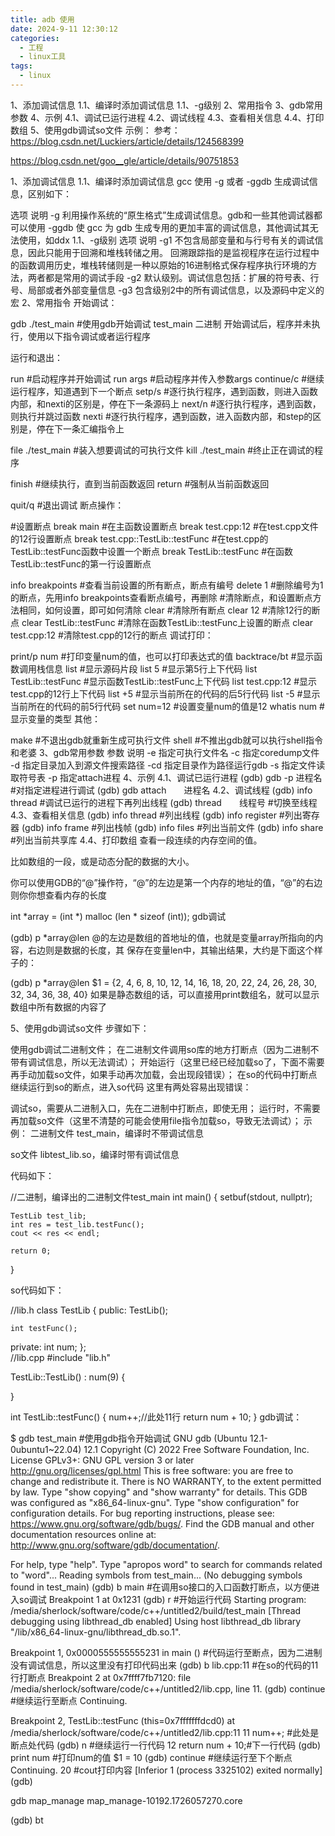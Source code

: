 ```yaml
---
title: adb 使用
date: 2024-9-11 12:30:12
categories:
  - 工程
  - linux工具
tags:
  - linux
---
```


1、添加调试信息
1.1、编译时添加调试信息
1.1、-g级别
2、常用指令
3、gdb常用参数
4、示例
4.1、调试已运行进程
4.2、调试线程
4.3、查看相关信息
4.4、打印数组
5、使用gdb调试so文件
示例：
参考：https://blog.csdn.net/Luckiers/article/details/124568399

https://blog.csdn.net/goo__gle/article/details/90751853

1、添加调试信息
1.1、编译时添加调试信息
gcc 使用 -g 或者 -ggdb 生成调试信息，区别如下：

选项	说明
-g	利用操作系统的“原生格式”生成调试信息。gdb和一些其他调试器都可以使用
-ggdb	使 gcc 为 gdb 生成专用的更加丰富的调试信息，其他调试其无法使用，如ddx
1.1、-g级别
选项	说明
-g1	不包含局部变量和与行号有关的调试信息，因此只能用于回溯和堆栈转储之用。
回溯跟踪指的是监视程序在运行过程中的函数调用历史，堆栈转储则是一种以原始的16进制格式保存程序执行环境的方法，两者都是常用的调试手段
-g2	默认级别。调试信息包括：扩展的符号表、行号、局部或者外部变量信息
-g3	包含级别2中的所有调试信息，以及源码中定义的宏
2、常用指令
开始调试：

gdb ./test_main #使用gdb开始调试 test_main 二进制
开始调试后，程序并未执行，使用以下指令调试或者运行程序

运行和退出：

run     #启动程序并开始调试
run args    #启动程序并传入参数args
continue/c    #继续运行程序，知道遇到下一个断点
setp/s    #逐行执行程序，遇到函数，则进入函数内部，和nexti的区别是，停在下一条源码上
next/n    #逐行执行程序，遇到函数，则执行并跳过函数
nexti    #逐行执行程序，遇到函数，进入函数内部，和step的区别是，停在下一条汇编指令上

file ./test_main  #装入想要调试的可执行文件
kill ./test_main  #终止正在调试的程序

finish    #继续执行，直到当前函数返回
return    #强制从当前函数返回

quit/q    #退出调试
断点操作：

#设置断点
break main    #在主函数设置断点
break test.cpp:12  #在test.cpp文件的12行设置断点
break test.cpp::TestLib::testFunc #在test.cpp的TestLib::testFunc函数中设置一个断点
break TestLib::testFunc #在函数TestLib::testFunc的第一行设置断点

info breakpoints #查看当前设置的所有断点，断点有编号
delete 1   #删除编号为1的断点，先用info breakpoints查看断点编号，再删除
#清除断点，和设置断点方法相同，如何设置，即可如何清除
clear     #清除所有断点
clear 12    #清除12行的断点
clear TestLib::testFunc #清除在函数TestLib::testFunc上设置的断点
clear test.cpp:12  #清除test.cpp的12行的断点
调试打印：

print/p num   #打印变量num的值，也可以打印表达式的值
backtrace/bt  #显示函数调用栈信息
list    #显示源码片段
list 5    #显示第5行上下代码
list TestLib::testFunc #显示函数TestLib::testFunc上下代码
list test.cpp:12 #显示test.cpp的12行上下代码
list +5    #显示当前所在的代码的后5行代码
list -5    #显示当前所在的代码的前5行代码
set num=12   #设置变量num的值是12
whatis num   #显示变量的类型
其他：

make  #不退出gdb就重新生成可执行文件
shell  #不推出gdb就可以执行shell指令和老婆
3、gdb常用参数
参数	说明
-e	指定可执行文件名
-c	指定coredump文件
-d	指定目录加入到源文件搜索路径
-cd	指定目录作为路径运行gdb
-s	指定文件读取符号表
-p	指定attach进程
4、示例
4.1、调试已运行进程
(gdb) gdb -p  进程名 #对指定进程进行调试
(gdb) gdb attach　　进程名
4.2、调试线程
(gdb) info thread  #调试已运行的进程下再列出线程
(gdb) thread　　线程号   #切换至线程
4.3、查看相关信息
(gdb) info thread  #列出线程
(gdb) info register #列出寄存器
(gdb) info frame    #列出栈帧
(gdb) info files   #列出当前文件
(gdb) info share    #列出当前共享库
4.4、打印数组
查看一段连续的内存空间的值。

比如数组的一段，或是动态分配的数据的大小。

你可以使用GDB的“@”操作符，“@”的左边是第一个内存的地址的值，“@”的右边则你你想查看内存的长度

int *array = (int *) malloc (len * sizeof (int)); 
gdb调试

(gdb) p *array@len
@的左边是数组的首地址的值，也就是变量array所指向的内容，右边则是数据的长度，其
保存在变量len中，其输出结果，大约是下面这个样子的：

(gdb) p *array@len 
$1 = {2, 4, 6, 8, 10, 12, 14, 16, 18, 20, 22, 24, 26, 28, 30, 32, 34, 36, 38, 40} 
如果是静态数组的话，可以直接用print数组名，就可以显示数组中所有数据的内容了

5、使用gdb调试so文件
步骤如下：

使用gdb调试二进制文件；
在二进制文件调用so库的地方打断点（因为二进制不带有调试信息，所以无法调试）；
开始运行（这里已经已经加载so了，下面不需要再手动加载so文件，如果手动再次加载，会出现段错误）；
在so的代码中打断点
继续运行到so的断点，进入so代码
这里有两处容易出现错误：

调试so，需要从二进制入口，先在二进制中打断点，即使无用；
运行时，不需要再加载so文件（这里不清楚的可能会使用file指令加载so，导致无法调试）；
示例：
二进制文件 test_main，编译时不带调试信息

so文件 libtest_lib.so，编译时带有调试信息

代码如下：

//二进制，编译出的二进制文件test_main
int main()
{
    setbuf(stdout, nullptr);

    TestLib test_lib;
    int res = test_lib.testFunc();
    cout << res << endl;

    return 0;
}

so代码如下：

//lib.h
class TestLib
{
public:
    TestLib();

    int testFunc();

private:
    int num;
};  
//lib.cpp
#include "lib.h"

TestLib::TestLib()
    : num(9)
{

}

int TestLib::testFunc()
{
    num++;//此处11行
    return num + 10;
}
gdb调试：

$ gdb test_main    #使用gdb指令开始调试
GNU gdb (Ubuntu 12.1-0ubuntu1~22.04) 12.1
Copyright (C) 2022 Free Software Foundation, Inc.
License GPLv3+: GNU GPL version 3 or later <http://gnu.org/licenses/gpl.html>
This is free software: you are free to change and redistribute it.
There is NO WARRANTY, to the extent permitted by law.
Type "show copying" and "show warranty" for details.
This GDB was configured as "x86_64-linux-gnu".
Type "show configuration" for configuration details.
For bug reporting instructions, please see:
<https://www.gnu.org/software/gdb/bugs/>.
Find the GDB manual and other documentation resources online at:
    <http://www.gnu.org/software/gdb/documentation/>.

For help, type "help".
Type "apropos word" to search for commands related to "word"...
Reading symbols from test_main...
(No debugging symbols found in test_main)
(gdb) b main      #在调用so接口的入口函数打断点，以方便进入so调试
Breakpoint 1 at 0x1231
(gdb) r      #开始运行代码
Starting program: /media/sherlock/software/code/c++/untitled2/build/test_main 
[Thread debugging using libthread_db enabled]
Using host libthread_db library "/lib/x86_64-linux-gnu/libthread_db.so.1".

Breakpoint 1, 0x0000555555555231 in main ()  #代码运行至断点，因为二进制没有调试信息，所以这里没有打印代码出来
(gdb) b lib.cpp:11   #在so的代码的11行打断点
Breakpoint 2 at 0x7ffff7fb7120: file /media/sherlock/software/code/c++/untitled2/lib.cpp, line 11.
(gdb) continue    #继续运行至断点
Continuing.

Breakpoint 2, TestLib::testFunc (this=0x7fffffffdcd0) at /media/sherlock/software/code/c++/untitled2/lib.cpp:11
11	    num++;    #此处是断点处代码
(gdb) n     #继续运行一行代码
12     return num + 10;#下一行代码
(gdb) print num    #打印num的值
$1 = 10
(gdb) continue    #继续运行至下个断点
Continuing.
20       #cout打印内容
[Inferior 1 (process 3325102) exited normally]
(gdb)

 gdb map_manage map_manage-10192.1726057270.core

 (gdb) bt